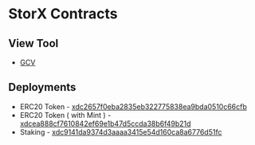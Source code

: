 # StorX Contracts

## View Tool

- [GCV](http://gcv.raavan.online)

## Deployments

- ERC20 Token - [xdc2657f0eba2835eb322775838ea9bda0510c66cfb](https://explorer.apothem.network/addr/xdc2657f0eba2835eb322775838ea9bda0510c66cfb)
- ERC20 Token ( with Mint ) - [xdcea888cf7610842ef69e1b47d5ccda38b6f49b21d](https://explorer.apothem.network/addr/xdcea888cf7610842ef69e1b47d5ccda38b6f49b21d)
- Staking - [xdc9141da9374d3aaaa3415e54d160ca8a6776d51fc](https://explorer.apothem.network/addr/xdc9141da9374d3aaaa3415e54d160ca8a6776d51fc)
